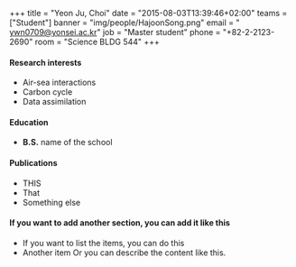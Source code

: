 +++
title = "Yeon Ju, Choi"
date = "2015-08-03T13:39:46+02:00"
teams = ["Student"]
banner = "img/people/HajoonSong.png"
email = " ywn0709@yonsei.ac.kr"
job = "Master student"
phone = "+82-2-2123-2690"
room = "Science BLDG 544"
+++

#### Research interests
+ Air-sea interactions
+ Carbon cycle
+ Data assimilation

#### Education
+ **B.S.** name of the school

#### Publications
+ THIS
+ That
+ Something else

#### If you want to add another section, you can add it like this
+ If you want to list the items, you can do this
+ Another item
Or you can describe the content like this.
